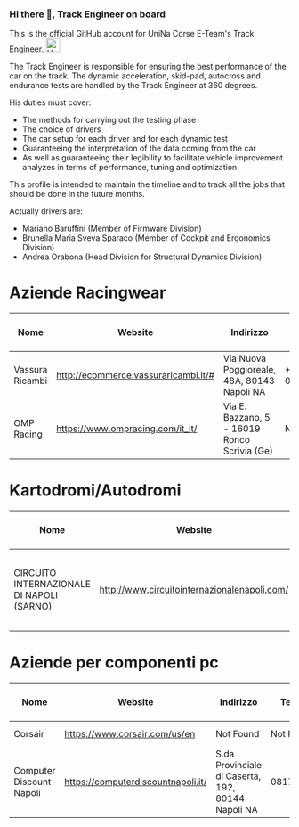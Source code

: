 ### Hi there 👋, Track Engineer on board
This is the official GitHub account for UniNa Corse E-Team's Track Engineer. <img alt="UniNa Corse Icon" src="/images/GIALLO_Logo (1).ico" width="25px">

The Track Engineer is responsible for ensuring the best performance of the car on the track. The dynamic acceleration, skid-pad, autocross and endurance tests are handled by the Track Engineer at 360 degrees. 

His duties must cover: 
- The methods for carrying out the testing phase
- The choice of drivers
- The car setup for each driver and for each dynamic test
- Guaranteeing the interpretation of the data coming from the car
- As well as guaranteeing their legibility to facilitate vehicle improvement analyzes in terms of performance, tuning and optimization.

This profile is intended to maintain the timeline and to track all the jobs that should be done in the future months.

Actually drivers are:
- Mariano Baruffini (Member of Firmware Division)
- Brunella Maria Sveva Sparaco (Member of Cockpit and Ergonomics Division)
- Andrea Orabona (Head Division for Structural Dynamics Division)


# Aziende Racingwear
| Nome | Website | Indirizzo | Telefono | Mail | Contattato/NonContattato | Disponibile a partnership | Preventivo (EUR) | 
|--------|----------|-----------|-----------|------|-------------------------------|-----------------------------|--------------------|
| Vassura Ricambi | http://ecommerce.vassuraricambi.it/# | Via Nuova Poggioreale, 48A, 80143 Napoli NA | +39 081.5538209 | [info@vassuraricambi.it](mailto:info@vassuraricambi.it) | Non Contattato | Non Contattato |  To Define |
| OMP Racing | https://www.ompracing.com/it_it/ |  Via E. Bazzano, 5 - 16019 Ronco Scrivia (Ge) | NAN | Not Found | Non Contattato | Non Contattato | To Define |

# Kartodromi/Autodromi 
| Nome | Website | Luogo | Telefono | Mail | Contattato/Non Contattato | Disponibile a partnership? | Preventivo (EUR) |
|--------|----------|---------|----------|-------|-------------------------------|------------------------------|--------------------|
| CIRCUITO INTERNAZIONALE DI NAPOLI (SARNO) | http://www.circuitointernazionalenapoli.com/ | Via Sarno-Palma 84087 SARNO (SA) ITALY | +39 081 968229 oppure +39 3756977160 | [info@circuitointernazionalenapoli.com](mailto:info@circuitointernazionalenapoli.com) | Non Contattato | Non Contattato | NAN |

# Aziende per componenti pc
| Nome | Website | Indirizzo | Telefono | Mail | Contattato/Non Contattato | Disponibile per partnership? | Preventivo (EUR) | 
|--------|----------|-----------|-----------|------|--------------------------------|--------------------------------|--------------------|
| Corsair | https://www.corsair.com/us/en | Not Found | Not Found | Not found | Non Contattato| Non Contattato | To Define |
| Computer Discount Napoli | https://computerdiscountnapoli.it/ | S.da Provinciale di Caserta, 192, 80144 Napoli NA | 0817375373 | [info@computerdiscountnapoli.it](mailto:info@computerdiscountnapoli.it) | Non Contattato | Non Contattato | To Define |
